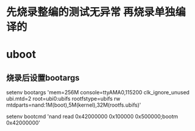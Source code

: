# 先烧录整编的测试无异常  再烧录单独编译的

# uboot
  ## 烧录后设置bootargs
  setenv bootargs 'mem=256M console=ttyAMA0,115200 clk_ignore_unused ubi.mtd=2 root=ubi0:ubifs rootfstype=ubifs rw mtdparts=nand:1M(boot),5M(kernel),32M(rootfs.ubifs)'

  setenv bootcmd 'nand read 0x42000000 0x100000 0x500000;bootm 0x42000000'


